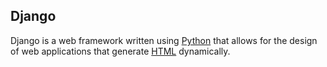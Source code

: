 ## Django




Django is a web framework written using [Python](/wiki/Python) that allows for the design of web applications that generate [HTML](/wiki/HTML) dynamically.